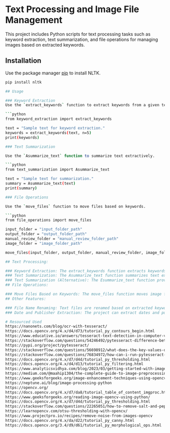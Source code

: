 # Text Processing and Image File Management

This project includes Python scripts for text processing tasks such as keyword extraction, text summarization, and file operations for managing images based on extracted keywords.

## Installation

Use the package manager [pip](https://pip.pypa.io/en/stable/) to install NLTK.

```bash
pip install nltk

## Usage

### Keyword Extraction
Use the `extract_keywords` function to extract keywords from a given text.

```python
from keyword_extraction import extract_keywords

text = "Sample text for keyword extraction."
keywords = extract_keywords(text, n=5)
print(keywords)

### Text Summarization

Use the `Asummarize_text` function to summarize text extractively.

```python
from text_summarization import Asummarize_text

text = "Sample text for summarization."
summary = Asummarize_text(text)
print(summary)

### File Operations

Use the `move_files` function to move files based on keywords.

```python
from file_operations import move_files

input_folder = "input_folder_path"
output_folder = "output_folder_path"
manual_review_folder = "manual_review_folder_path"
image_folder = "image_folder_path"

move_files(input_folder, output_folder, manual_review_folder, image_folder)

## Text Processing:

### Keyword Extraction: The extract_keywords function extracts keywords from a given text using NLTK's tokenization, stop word removal, and lemmatization.
### Text Summarization: The Asummarize_text function summarizes text extractively using TF-IDF vectorization and cosine similarity.
### Text Summarization (Alternative): The Esummarize_text function provides an alternative summarization method using word frequency and sentence scoring.
## File Operations:

### Move Files Based on Keywords: The move_files function moves image files to specified output folders based on keywords extracted from associated text files.
## Other Features:

### File Name Renaming: Text files are renamed based on extracted keywords for better organization.
### Date and Publisher Extraction: The project can extract dates and publishers from text for file naming purposes.

# Resourced Used
https://nanonets.com/blog/ocr-with-tesseract/
https://docs.opencv.org/4.x/d4/d73/tutorial_py_contours_begin.html
https://www.educative.io/answers/tesseract-text-detection-in-computer-vision
https://stackoverflow.com/questions/54246492/pytesseract-difference-between-image-to-string-and-image-to-boxes
https://pypi.org/project/pytesseract/
https://stackoverflow.com/questions/56698912/what-does-the-key-values-of-the-dictionary-output-of-the-following-code-in-tesse
https://stackoverflow.com/questions/76834972/how-can-i-run-pytesseract-python-library-in-ubuntu-22-04
https://docs.opencv.org/4.x/d7/d4d/tutorial_py_thresholding.html
https://docs.opencv.org/4.x/d4/d13/tutorial_py_filtering.html
https://www.analyticsvidhya.com/blog/2023/03/getting-started-with-image-processing-using-opencv/
https://medium.com/@maahip1304/the-complete-guide-to-image-preprocessing-techniques-in-python-dca30804550c
https://www.geeksforgeeks.org/image-enhancement-techniques-using-opencv-python/#google_vignette
https://neptune.ai/blog/image-processing-python
https://opencv.org/
https://docs.opencv.org/4.x/d7/da8/tutorial_table_of_content_imgproc.html
https://www.geeksforgeeks.org/reading-image-opencv-using-python/
https://docs.opencv.org/4.x/d7/d4d/tutorial_py_thresholding.html
https://stackoverflow.com/questions/22265051/how-to-remove-salt-and-pepper-noise-from-images-using-python
https://learnopencv.com/otsu-thresholding-with-opencv/
https://www.projectpro.io/recipes/remove-noise-from-images-opencv
https://docs.opencv.org/4.x/da/d22/tutorial_py_canny.html
https://docs.opencv.org/3.4/d9/d61/tutorial_py_morphological_ops.html